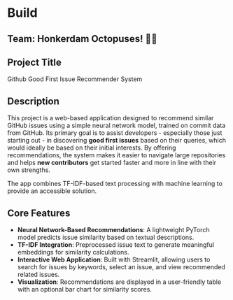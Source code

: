 # Build

## Team: Honkerdam Octopuses! 🚀🐙

## Project Title
Github Good First Issue Recommender System

## Description
This project is a web-based application designed to recommend similar GitHub issues using a simple neural network model, trained on commit data from GitHub. Its primary goal is to assist developers - especially those just starting out - in discovering **good first issues** based on their queries, which would ideally be based on their initial interests. By offering recommendations, the system makes it easier to navigate large repositories and helps **new contributors** get started faster and more in line with their own strengths. 

The app combines TF-IDF-based text processing with machine learning to provide an accessible solution.

## Core Features
- **Neural Network-Based Recommendations**: A lightweight PyTorch model predicts issue similarity based on textual descriptions.
- **TF-IDF Integration**: Preprocessed issue text to generate meaningful embeddings for similarity calculations.
- **Interactive Web Application**: Built with Streamlit, allowing users to search for issues by keywords, select an issue, and view recommended related issues.
- **Visualization**: Recommendations are displayed in a user-friendly table with an optional bar chart for similarity scores.
